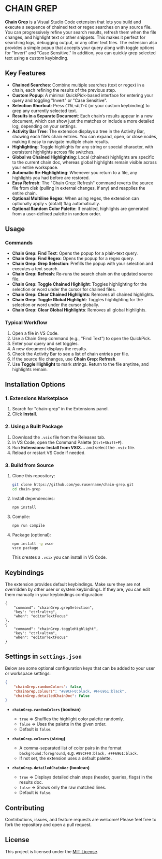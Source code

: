 # CHAIN GREP

**Chain Grep** is a Visual Studio Code extension that lets you build and execute a sequence of chained text or regex searches on any source file. You can progressively refine your search results, refresh them when the file changes, and highlight text or other snippets. This makes it perfect for searching logs, debugging output, or any other text files. The extension also provides a simple popup that accepts your query along with toggle options for "Invert" and "Case Sensitive." In addition, you can quickly grep selected text using a custom keybinding.

## Key Features

-   **Chained Searches**: Combine multiple searches (text or regex) in a chain, each refining the results of the previous step.
-   **Custom Popup**: A minimal QuickPick-based interface for entering your query and toggling "Invert" or "Case Sensitive".
-   **Selection Shortcut**: Press `CTRL+ALT+G` (or your custom keybinding) to grep any currently selected text.
-   **Results in a Separate Document**: Each chain’s results appear in a new document, which can show just the matches or include a more detailed log, depending on your settings.
-   **Activity Bar Tree**: The extension displays a tree in the Activity Bar, showing each file’s chain entries. You can expand, open, or close nodes, making it easy to navigate multiple chain results.
-   **Highlighting**: Toggle highlights for any string or special character, with persistent highlights across file switches.
-   **Global vs Chained Highlighting**: Local (chained) highlights are specific to the current chain doc, whereas global highlights remain visible across your entire workspace.
-   **Automatic Re-Highlighting**: Whenever you return to a file, any highlights you had before are restored.
-   **Easy Refresh**: The "Chain Grep: Refresh" command reverts the source file from disk (pulling in external changes, if any) and reapplies the entire chain.
-   **Optional Multiline Regex**: When using regex, the extension can optionally apply `s` (dotall) flag automatically.
-   **Optional Random Color Palette**: If enabled, highlights are generated from a user-defined palette in random order.

## Usage

### Commands

-   **Chain Grep: Find Text**: Opens the popup for a plain-text query.
-   **Chain Grep: Find Regex**: Opens the popup for a regex query.
-   **Chain Grep: Grep Selection**: Prefills the popup with your selection and executes a text search.
-   **Chain Grep: Refresh**: Re-runs the search chain on the updated source file.
-   **Chain Grep: Toggle Chained Highlight**: Toggles highlighting for the selection or word under the cursor for chained files.
-   **Chain Grep: Clear Chained Highlights**: Removes all chained highlights.
-   **Chain Grep: Toggle Global Highlight**: Toggles highlighting for the selection or word under the cursor globally.
-   **Chain Grep: Clear Global Highlights**: Removes all global highlights.

### Typical Workflow

1. Open a file in VS Code.
2. Use a Chain Grep command (e.g., "Find Text") to open the QuickPick.
3. Enter your query and set toggles.
4. A new document displays the results.
5. Check the Activity Bar to see a list of chain entries per file.
6. If the source file changes, use **Chain Grep: Refresh**.
7. Use **Toggle Highlight** to mark strings. Return to the file anytime, and highlights remain.

## Installation Options

### 1. Extensions Marketplace

1. Search for "chain-grep" in the Extensions panel.
2. Click **Install**.

### 2. Using a Built Package

1. Download the `.vsix` file from the Releases tab.
2. In VS Code, open the Command Palette (`Ctrl+Shift+P`).
3. Run **Extensions: Install from VSIX...** and select the `.vsix` file.
4. Reload or restart VS Code if needed.

### 3. Build from Source

1. Clone this repository:
    ```bash
    git clone https://github.com/yourusername/chain-grep.git
    cd chain-grep
    ```
2. Install dependencies:
    ```bash
    npm install
    ```
3. Compile:
    ```bash
    npm run compile
    ```
4. Package (optional):
    ```bash
    npm install -g vsce
    vsce package
    ```
    This creates a `.vsix` you can install in VS Code.

## Keybindings

The extension provides default keybindings. Make sure they are not overridden by other user or system keybindings. If they are, you can edit them manually in your keybindings configuration:

```jsonc
{
    "command": "chainGrep.grepSelection",
    "key": "ctrl+alt+g",
    "when": "editorTextFocus"
},
{
    "command": "chainGrep.toggleHighlight",
    "key": "ctrl+alt+m",
    "when": "editorTextFocus"
}
```

## Settings in `settings.json`

Below are some optional configuration keys that can be added to your user or workspace settings:

```json
{
    "chainGrep.randomColors": false,
    "chainGrep.colours": "#89CFF0:black, #FF6961:black",
    "chainGrep.detailedChainDoc": false
}
```

-   **`chainGrep.randomColors` (boolean)**

    -   `true` => Shuffles the highlight color palette randomly.
    -   `false` => Uses the palette in the given order.
    -   Default is `false`.

-   **`chainGrep.colours` (string)**

    -   A comma-separated list of color pairs in the format `background:foreground`, e.g. `#89CFF0:black, #FF6961:black`.
    -   If not set, the extension uses a default palette.

-   **`chainGrep.detailedChainDoc` (boolean)**
    -   `true` => Displays detailed chain steps (header, queries, flags) in the results doc.
    -   `false` => Shows only the raw matched lines.
    -   Default is `false`.

## Contributing

Contributions, issues, and feature requests are welcome! Please feel free to fork the repository and open a pull request.

## License

This project is licensed under the [MIT License](LICENSE).
